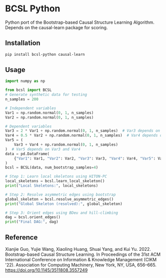 # BCSL Python

Python port of the Bootstrap-based Causal Structure Learning Algorithm. Depends on the causal-learn package for scoring.


## Installation

```bash
pip install bcsl-python causal-learn
```

## Usage

```python
import numpy as np

from bcsl import BCSL
# Generate synthetic data for testing
n_samples = 200

# Independent variables
Var1 = np.random.normal(0, 1, n_samples)
Var2 = np.random.normal(0, 1, n_samples)

# Dependent variables
Var3 = 2 * Var1 + np.random.normal(0, 1, n_samples)  # Var3 depends on Var1
Var4 = 0.5 * Var2 + np.random.normal(0, 1, n_samples)  # Var4 depends on Var2
Var5 = (
    Var3 + Var4 + np.random.normal(0, 1, n_samples)
)  # Var5 depends on Var3 and Var4
data = pd.DataFrame(
    {"Var1": Var1, "Var2": Var2, "Var3": Var3, "Var4": Var4, "Var5": Var5}
)
bcsl = BCSL(data, num_bootstrap_samples=4)

# Step 1: Learn local skeletons using HITON-PC
local_skeletons = bcsl.learn_local_skeleton()
print("Local Skeletons:", local_skeletons)

# Step 2: Resolve asymmetric edges using bootstrap
global_skeleton = bcsl.resolve_asymmetric_edges()
print("Global Skeleton (resolved):", global_skeleton)

# Step 3: Orient edges using BDeu and hill-climbing
dag = bcsl.orient_edges()
print("Final DAG:", dag)
```

## Reference
Xianjie Guo, Yujie Wang, Xiaoling Huang, Shuai Yang, and Kui Yu. 2022. Bootstrap-based Causal Structure Learning. In Proceedings of the 31st ACM International Conference on Information & Knowledge Management (CIKM '22). Association for Computing Machinery, New York, NY, USA, 656–665. https://doi.org/10.1145/3511808.3557249